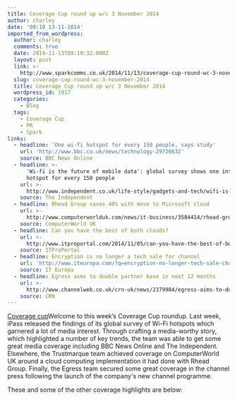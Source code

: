 ```yaml
---
title: Coverage Cup round up w/c 3 November 2014
author: charley
date: '09:10 13-11-2014'
imported_from_wordpress:
  author: charley
  comments: true
  date: 2014-11-13T09:10:32.000Z
  layout: post
  link: >-
    http://www.sparkcomms.co.uk/2014/11/13/coverage-cup-round-wc-3-november-2014/
  slug: coverage-cup-round-wc-3-november-2014
  title: Coverage Cup round up w/c 3 November 2014
  wordpress_id: 1917
  categories:
    - Blog
  tags:
    - Coverage Cup
    - PR
    - Spark
links:
  - headline: 'One wi-fi hotspot for every 150 people, says study'
    url: 'http://www.bbc.co.uk/news/technology-29726632'
    source: BBC News Online
  - headline: >-
      'Wi-fi is the future of mobile data': global survey shows one internet
      hotspot for every 150 people
    url: >-
      http://www.independent.co.uk/life-style/gadgets-and-tech/wifi-is-the-future-of-mobile-data-global-survey-shows-one-internet-hotspot-for-every-150-people-9835319.html
    source: The Independent
  - headline: Rhead Group saves 40% with move to Microsoft cloud
    url: >-
      http://www.computerworlduk.com/news/it-business/3584414/rhead-group-saves-40-with-move-microsoft-cloud/?olo=rss
    source: ComputerWorld UK
  - headline: Can you have the best of both clouds?
    url: >-
      http://www.itproportal.com/2014/11/05/can-you-have-the-best-of-both-clouds/
    source: ITProPortal
  - headline: Encryption is no longer a tech sale for channel
    url: 'http://www.iteuropa.com/?q=encryption-no-longer-tech-sale-channel'
    source: IT Europa
  - headline: Egress aims to double partner base in next 12 months
    url: >-
      http://www.channelweb.co.uk/crn-uk/news/2379984/egress-aims-to-double-partner-base-in-next-12-months
    source: CRN
---
```

[Coverage cup](Coverage-cup-167x300.jpg)Welcome to this week’s Coverage Cup roundup. Last week, iPass released the findings of its global survey of Wi-Fi hotspots which garnered a lot of media interest. Through crafting a media-worthy story, which highlighted a number of key trends, the team was able to get some great media coverage including BBC News Online and The Independent. Elsewhere, the Trustmarque team achieved coverage on ComputerWorld UK around a cloud computing implementation it had done with Rhead Group. Finally, the Egress team secured some great coverage in the channel press following the launch of the company's new channel programme.

These and some of the other coverage highlights are below:
